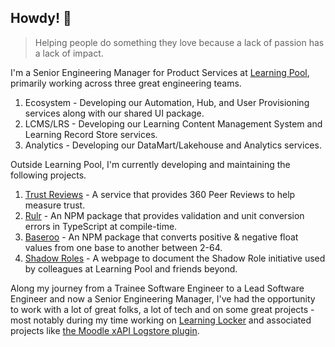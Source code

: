 ## Howdy! 🤠

> Helping people do something they love because a lack of passion has a lack of impact.

I'm a Senior Engineering Manager for Product Services at [Learning Pool](https://github.com/HT2-Labs), primarily working across three great engineering teams.

1. Ecosystem - Developing our Automation, Hub, and User Provisioning services along with our shared UI package.
2. LCMS/LRS - Developing our Learning Content Management System and Learning Record Store services.
3. Analytics - Developing our DataMart/Lakehouse and Analytics services.

Outside Learning Pool, I'm currently developing and maintaining the following projects.

1. [Trust Reviews](https://trust-reviews.ryasmi.com/) - A service that provides 360 Peer Reviews to help measure trust.
2. [Rulr](https://github.com/ryasmi/rulr) - An NPM package that provides validation and unit conversion errors in TypeScript at compile-time.
3. [Baseroo](https://github.com/ryasmi/baseroo) - An NPM package that converts positive & negative float values from one base to another between 2-64.
4. [Shadow Roles](https://www.shadowroles.com/) - A webpage to document the Shadow Role initiative used by colleagues at Learning Pool and friends beyond.

Along my journey from a Trainee Software Engineer to a Lead Software Engineer and now a Senior Engineering Manager, I've had the opportunity to work with a lot of great folks, a lot of tech and on some great projects - most notably during my time working on [Learning Locker](http://github.com/LearningLocker/learninglocker) and associated projects like [the Moodle xAPI Logstore plugin](https://github.com/xAPI-vle/moodle-logstore_xapi).
